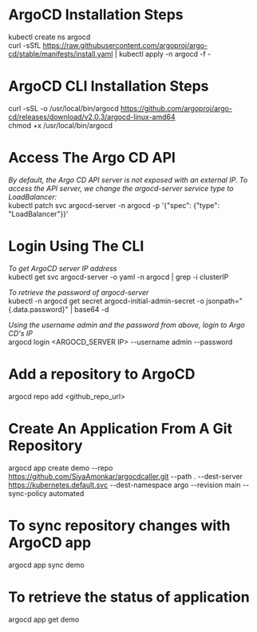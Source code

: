# ArgoCD Installation Steps
kubectl create ns argocd \
curl -sSfL https://raw.githubusercontent.com/argoproj/argo-cd/stable/manifests/install.yaml | kubectl apply -n argocd -f -

# ArgoCD CLI Installation Steps
curl -sSL -o /usr/local/bin/argocd https://github.com/argoproj/argo-cd/releases/download/v2.0.3/argocd-linux-amd64 \
chmod +x /usr/local/bin/argocd 

# Access The Argo CD API 
*By default, the Argo CD API server is not exposed with an external IP. To access the API server, we change the argocd-server service type to LoadBalancer:* \
kubectl patch svc argocd-server -n argocd -p '{"spec": {"type": "LoadBalancer"}}' 

# Login Using The CLI
*To get ArgoCD server IP address* \
kubectl get svc argocd-server -o yaml -n argocd | grep -i clusterIP 

*To retrieve the password of argocd-server* \
kubectl -n argocd get secret argocd-initial-admin-secret -o jsonpath="{.data.password}" | base64 -d 

*Using the username admin and the password from above, login to Argo CD's IP* \
argocd login <ARGOCD_SERVER IP> --username admin --password  <password> 
 
 # Add a repository to ArgoCD 
 argocd repo add <github_repo_url>
 
 # Create An Application From A Git Repository
 argocd app create demo --repo https://github.com/SiyaAmonkar/argocdcaller.git --path . --dest-server https://kubernetes.default.svc --dest-namespace argo --revision main --sync-policy automated
 
# To sync repository changes with ArgoCD app
 argocd app sync demo

# To retrieve the status of application
 argocd app get demo
 
 
 

